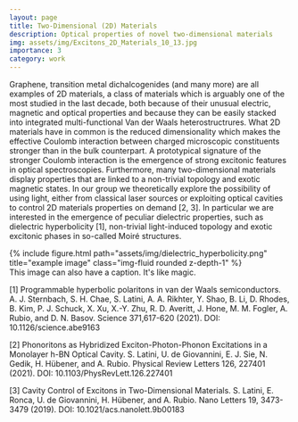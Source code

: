 ```yaml
---
layout: page
title: Two-Dimensional (2D) Materials
description: Optical properties of novel two-dimensional materials
img: assets/img/Excitons_2D_Materials_10_13.jpg
importance: 3
category: work
---
```


Graphene, transition metal dichalcogenides (and many more) are all examples of 2D materials, a class of materials which is arguably one of the most studied in the last decade, both because of their unusual electric, magnetic and optical properties and because they can be easily stacked into  integrated multi-functional Van der Waals heterostructrures. What 2D materials have in common is the reduced dimensionality which makes the effective Coulomb interaction between charged microscopic constituents stronger than in the bulk counterpart. A prototypical signature of the stronger Coulomb interaction is the emergence of strong excitonic features in optical spectroscopies.  Furthermore, many two-dimensional materials display properties that are linked to a non-trivial topology and exotic magnetic states. In our group we theoretically explore the possibility of using light, either from classical laser sources or exploiting optical cavities to control 2D materials properties on demand [2, 3]. In particular we are interested in the emergence of peculiar dielectric properties, such as dielectric hyperbolicity [1], non-trivial light-induced topology and exotic excitonic phases in so-called Moiré structures.

<div class="row">
    <div class="col-sm mt-3 mt-md-0">
        {% include figure.html path="assets/img/dielectric_hyperbolicity.png" title="example image" class="img-fluid rounded z-depth-1" %}
    </div>
</div>
<div class="caption">
    This image can also have a caption. It's like magic.
</div>

[1] Programmable hyperbolic polaritons in van der Waals semiconductors.
A. J. Sternbach, S. H. Chae, S. Latini, A. A. Rikhter, Y. Shao, B. Li, D. Rhodes, B. Kim, P. J. Schuck, X. Xu, X.-Y. Zhu, R. D. Averitt, J. Hone, M. M. Fogler, A. Rubio, and D. N. Basov.
Science 371,617-620 (2021).
DOI: 10.1126/science.abe9163


[2] Phonoritons as Hybridized Exciton-Photon-Phonon Excitations in a Monolayer h-BN Optical Cavity.
S. Latini, U. de Giovannini, E. J. Sie, N. Gedik, H. Hübener, and A. Rubio.
Physical Review Letters 126, 227401 (2021).
DOI: 10.1103/PhysRevLett.126.227401


[3] Cavity Control of Excitons in Two-Dimensional Materials.
S. Latini, E. Ronca, U. de Giovannini, H. Hübener, and A. Rubio.
Nano Letters 19, 3473-3479 (2019).
DOI: 10.1021/acs.nanolett.9b00183